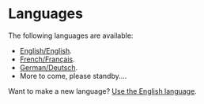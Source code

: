 Languages
=========

The following languages are available:

* [English/English](https://github.com/datenstrom/yellow-extensions/tree/master/languages/english).
* [French/Français](https://github.com/datenstrom/yellow-extensions/tree/master/languages/french).
* [German/Deutsch](https://github.com/datenstrom/yellow-extensions/tree/master/languages/german).
* More to come, please standby....

Want to make a new language? [Use the English language](https://github.com/datenstrom/yellow-extensions/tree/master/languages/english).
